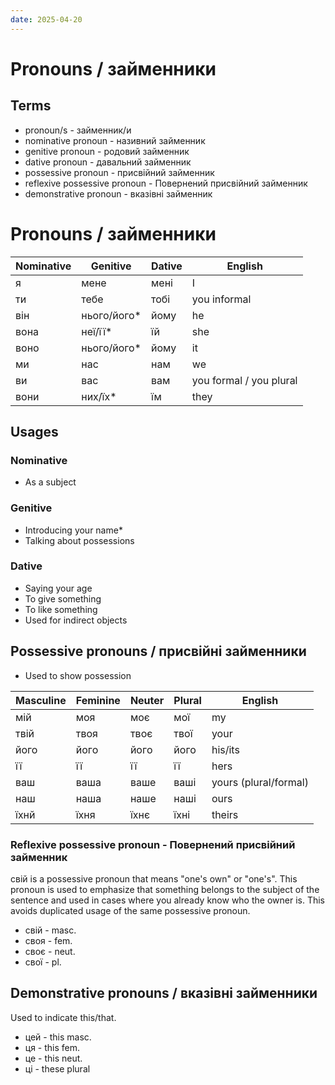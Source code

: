 ```yaml
---
date: 2025-04-20
---
```

# Pronouns / займенники

## Terms

- pronoun/s - займенник/и
- nominative pronoun - називний займенник
- genitive pronoun - родовий займенник
- dative pronoun - давальний займенник
- possessive pronoun - присвійний займенник
- reflexive possessive pronoun - Повернений присвійний займенник
- demonstrative pronoun - вказівні займенник

# Pronouns / займенники

| Nominative | Genitive    | Dative | English                 |
| ---------- | ----------- | ------ | ----------------------- |
| я          | мене        | мені   | I                       |
| ти         | тебе        | тобі   | you informal            |
| він        | нього/його* | йому   | he                      |
| вона       | неї/її*     | їй     | she                     |
| воно       | нього/його* | йому   | it                      |
| ми         | нас         | нам    | we                      |
| ви         | вас         | вам    | you formal / you plural |
| вони       | них/їх*     | їм     | they                    |

## Usages

### Nominative

- As a subject

### Genitive

- Introducing your name*
- Talking about possessions

### Dative

- Saying your age
- To give something
- To like something
- Used for indirect objects

## Possessive pronouns / присвійні займенники

- Used to show possession

| Masculine | Feminine | Neuter | Plural | English               |
| --------- | -------- | ------ | ------ | --------------------- |
| мій       | моя      | моє    | мої    | my                    |
| твій      | твоя     | твоє   | твої   | your                  |
| його      | йогo     | йогo   | йогo   | his/its               |
| її        | її       | її     | її     | hers                  |
| ваш       | ваша     | ваше   | ваші   | yours (plural/formal) |
| наш       | наша     | наше   | наші   | ours                  |
| їхнй      | їхня     | їхнє   | їхні   | theirs                |

### Reflexive possessive pronoun - Повернений присвійний займенник

свій is a possessive pronoun that means "one's own" or "one's".  This pronoun
is used to emphasize that something belongs to the subject of the sentence and
used in cases where you already know who the owner is. This avoids duplicated
usage of the same possessive pronoun.

- свій - masc.
- своя - fem.
- своє - neut.
- свої - pl.

## Demonstrative pronouns / вказівні займенники

Used to indicate this/that.

- цей - this masc.
- ця - this fem.
- це - this neut.
- ці - these plural
